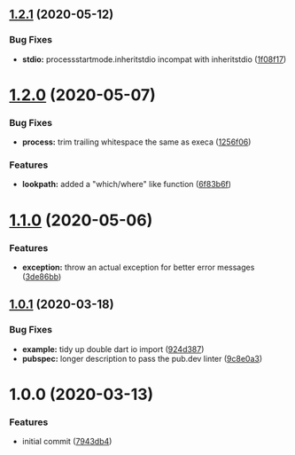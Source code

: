 ## [1.2.1](https://github.com/brad-jones/dexeca/compare/v1.2.0...v1.2.1) (2020-05-12)


### Bug Fixes

* **stdio:** processstartmode.inheritstdio incompat with inheritstdio ([1f08f17](https://github.com/brad-jones/dexeca/commit/1f08f17c1745a37f5149f49a1590c5ed5bbca962))

# [1.2.0](https://github.com/brad-jones/dexeca/compare/v1.1.0...v1.2.0) (2020-05-07)


### Bug Fixes

* **process:** trim trailing whitespace the same as execa ([1256f06](https://github.com/brad-jones/dexeca/commit/1256f06787c9f1012bc79388eac7828d5f97fb6c))


### Features

* **lookpath:** added a "which/where" like function ([6f83b6f](https://github.com/brad-jones/dexeca/commit/6f83b6f9260e5a4c8991ce01912f88f8ae6a4aee))

# [1.1.0](https://github.com/brad-jones/dexeca/compare/v1.0.1...v1.1.0) (2020-05-06)


### Features

* **exception:** throw an actual exception for better error messages ([3de86bb](https://github.com/brad-jones/dexeca/commit/3de86bbecae0a2d0fea4be8363a4e6136aea7105))

## [1.0.1](https://github.com/brad-jones/dexeca/compare/v1.0.0...v1.0.1) (2020-03-18)


### Bug Fixes

* **example:** tidy up double dart io import ([924d387](https://github.com/brad-jones/dexeca/commit/924d3875450aaa69178286201f3c2f241d98a146))
* **pubspec:** longer description to pass the pub.dev linter ([9c8e0a3](https://github.com/brad-jones/dexeca/commit/9c8e0a3ef38ca7853d67fca344797d34467ef8d3))

# 1.0.0 (2020-03-13)


### Features

* initial commit ([7943db4](https://github.com/brad-jones/dexeca/commit/7943db4c1301a00afbb5150f8c3f5da8ebb1ad12))
